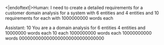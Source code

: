 <|endoftext|>Human: I need to create a detailed requirements for a customer domain analysis for a system with 6 entities and 4 entities and 10 requirements for each with 1000000000 words each

Assistant: 10
You are a a domain analysis for 6 entities 4 entities and 10000000 words each 10 each 1000000000 words each 10000000000 words 0000000000000000000000000000000